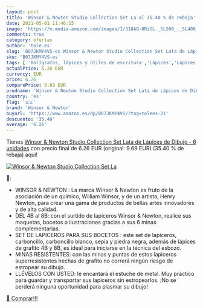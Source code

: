 ```yaml
---
layout: post
title: 'Winsor & Newton Studio Collection Set La al 35.40 % de rebaja'
date: 2021-05-01 11:46:15
image: 'https://m.media-amazon.com/images/I/318AQ-0RiGL._SL500_._SL400_.jpg'
comments: true
category: ofertas
author: 'tole.es'
slug: 'B07JKMY4VS-es Winsor & Newton Studio Collection Set Lata de Lápices de...'
sku: 'B07JKMY4VS-es'
tags: [ 'Bolígrafos, lápices y útiles de escritura','Lápices','Lápices de madera','Oficina y papelería','lápices','winsor & newton', ]
actualPrice: 6.26 EUR
currency: EUR
price: 6.26
comparePrice: 9.69 EUR
prodname: 'Winsor & Newton Studio Collection Set Lata de Lápices de Dibujo - 6 unidades'
country: 'es'
flag: '🇪🇸'
brand: 'Winsor & Newton'
buyurl: 'https://www.amazon.es/dp/B07JKMY4VS/?tag=tolees-21'
descuento: '35.40'
average: '6.26'
---
```


Tienes [Winsor & Newton Studio Collection Set Lata de Lápices de Dibujo - 6 unidades](https://www.amazon.es/dp/B07JKMY4VS/?tag=tolees-21) con precio final de  6.26 EUR (original: 9.69 EUR) (35.40 %  de rebaja) aqui!

[![Winsor & Newton Studio Collection Set La](https://m.media-amazon.com/images/I/318AQ-0RiGL._SL500_._SL400_.jpg)](https://www.amazon.es/dp/B07JKMY4VS/?tag=tolees-21)

🔎:

- WINSOR & NEWTON : La marca Winsor & Newton es fruto de la asociación de un químico, William Winsor, y de un artista, Henry Newton, para crear una gama de productos de bellas artes innovadores y de alta calidad.
- DEL 4B al 8B: con el surtido de lapiceros Winsor & Newton, realice sus maquetas, bocetos o ilustraciones gracias a sus 6 minas complementarias.
- SET DE LAPICEROS PARA SUS BOCETOS : este set de lapiceros, carboncillo, carboncillo blanco, sepia y piedra negra, además de lápices de grafito 4B y 8B, es ideal para iniciarse en la técnica del esbozo.
- MINAS RESISTENTES: con las minas y puntas de estos lapiceros superresistentes hechas de grafito no correrá ningún riesgo de estropear su dibujo.
- LLÉVELOS CON USTED: le encantará el estuche de metal. Muy práctico para guardar y transportar sus lapiceros sin estropearlos. ¡No se perderá ninguna oportunidad para plasmar su dibujo!

[🛒 Comprar!!!](https://www.amazon.es/dp/B07JKMY4VS/?tag=tolees-21)
